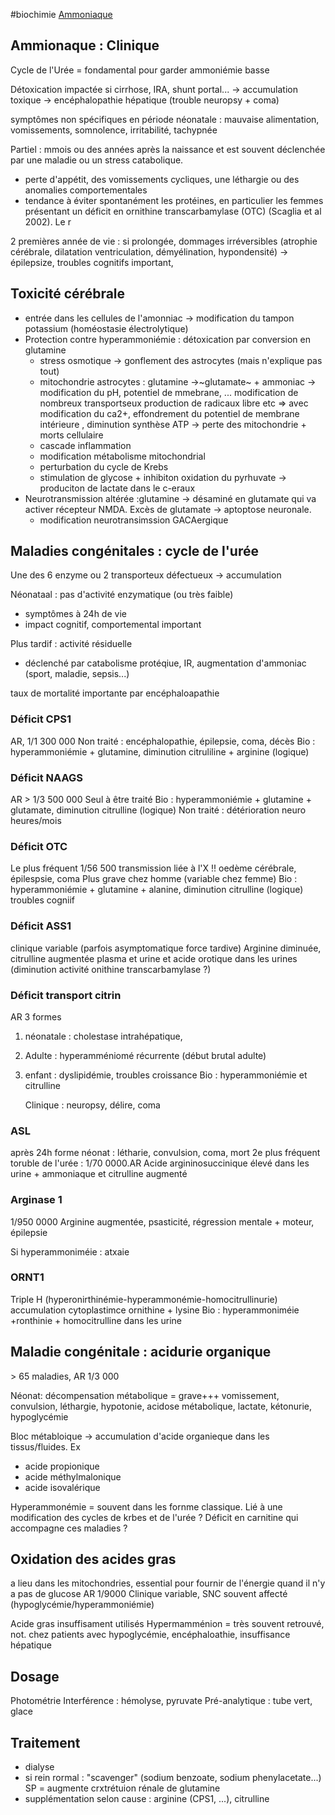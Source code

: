 #biochimie
[Ammoniaque](Ammoniaque.md)

## Ammionaque : Clinique

Cycle de l\'Urée = fondamental pour garder ammoniémie basse

Détoxication impactée si cirrhose, IRA, shunt portal... -\> accumulation
toxique -\> encéphalopathie hépatique (trouble neuropsy + coma)

symptômes non spécifiques en période néonatale : mauvaise alimentation,
vomissements, somnolence, irritabilité, tachypnée

Partiel : mmois ou des années après la naissance et est souvent
déclenchée par une maladie ou un stress catabolique.

-   perte d\'appétit, des vomissements cycliques, une léthargie ou des
    anomalies comportementales
-   tendance à éviter spontanément les protéines, en particulier les
    femmes présentant un déficit en ornithine transcarbamylase (OTC)
    (Scaglia et al 2002). Le r

2 premières année de vie : si prolongée, dommages irréversibles
(atrophie cérébrale, dilatation ventriculation, démyélination,
hypondensité) -\> épilepsize, troubles cognitifs important,

## Toxicité cérébrale

-   entrée dans les cellules de l\'amonniac -\> modification du tampon
    potassium (homéostasie électrolytique)
-   Protection contre hyperammoniémie : détoxication par conversion en
    glutamine
    -   stress osmotique -\> gonflement des astrocytes (mais n\'explique
        pas tout)
    -   mitochondrie astrocytes : glutamine -\>~glutamate~ + ammoniac
        -\> modification du pH, potentiel de mmebrane, ... modification
        de nombreux transportseux production de radicaux libre etc =\>
        avec modification du ca2+, effondrement du potentiel de membrane
        intérieure , diminution synthèse ATP -\> perte des
        mitochondrie + morts cellulaire
    -   cascade inflammation
    -   modification métabolisme mitochondrial
    -   perturbation du cycle de Krebs
    -   stimulation de glycose + inhibiton oxidation du pyrhuvate -\>
        produciton de lactate dans le c-eraux
-   Neurotransmission altérée :glutamine -\> désaminé en glutamate qui
    va activer récepteur NMDA. Excès de glutamate -\> aptoptose
    neuronale.
    -   modification neurotransimssion GACAergique

## Maladies congénitales : cycle de l\'urée

Une des 6 enzyme ou 2 transporteux défectueux -\> accumulation

Néonataal : pas d\'activité enzymatique (ou très faible)

-   symptômes à 24h de vie
-   impact cognitif, comportemental important

Plus tardif : activité résiduelle

-   déclenché par catabolisme protéqiue, IR, augmentation d\'ammoniac
    (sport, maladie, sepsis...)

taux de mortalité importante par encéphaloapathie

### Déficit CPS1

AR, 1/1 300 000 Non traité : encéphalopathie, épilepsie, coma, décès Bio
: hyperammoniémie + glutamine, diminution citruliline + arginine
(logique)

### Déficit NAAGS

AR \> 1/3 500 000 Seul à être traité Bio : hyperammoniémie + glutamine +
glutamate, diminution citrulline (logique) Non traité : détérioration
neuro heures/mois

### Déficit OTC

Le plus fréquent 1/56 500 transmission liée à l\'X !! oedème cérébrale,
épilespsie, coma Plus grave chez homme (variable chez femme) Bio :
hyperammoniémie + glutamine + alanine, diminution citrulline (logique)
troubles cogniif

### Déficit ASS1

clinique variable (parfois asymptomatique force tardive) Arginine
diminuée, citrulline augmentée plasma et urine et acide orotique dans
les urines (diminution activité onithine transcarbamylase ?)

### Déficit transport citrin

AR 3 formes

1.  néonatale : cholestase intrahépatique,

2.  Adulte : hyperamméniomé récurrente (début brutal adulte)

3.  enfant : dyslipidémie, troubles croissance Bio : hyperammoniémie et
    citrulline

    Clinique : neuropsy, délire, coma

### ASL

après 24h forme néonat : létharie, convulsion, coma, mort 2e plus
fréquent toruble de l\'urée : 1/70 0000.AR Acide argininosuccinique
élevé dans les urine + ammoniaque et citrulline augmenté

### Arginase 1

1/950 0000 Arginine augmentée, psasticité, régression mentale + moteur,
épilepsie

Si hyperammoniméie : atxaie

### ORNT1

Triple H (hyperonirthinémie-hyperammonémie-homocitrullinurie)
accumulation cytoplastimce ornithine + lysine Bio : hyperammoniméie
+ronthinie + homocitrulline dans les urine

## Maladie congénitale : acidurie organique

\> 65 maladies, AR 1/3 000

Néonat: décompensation métabolique = grave+++ vomissement, convulsion,
léthargie, hypotonie, acidose métabolique, lactate, kétonurie,
hypoglycémie

Bloc métabloique -\> accumulation d\'acide organieque dans les
tissus/fluides. Ex

-   acide propionique
-   acide méthylmalonique
-   acide isovalérique

Hyperammonémie = souvent dans les fornme classique. Lié à une
modification des cycles de krbes et de l\'urée ? Déficit en carnitine
qui accompagne ces maladies ?

## Oxidation des acides gras

a lieu dans les mitochondries, essential pour fournir de l\'énergie
quand il n\'y a pas de glucose AR 1/9000 Clinique variable, SNC souvent
affecté (hypoglycémie/hyperammoniémie)

Acide gras insuffisament utilisés Hypermamménion = très souvent
retrouvé, not. chez patients avec hypoglycémie, encéphaloathie,
insuffisance hépatique

## Dosage

Photométrie Interférence : hémolyse, pyruvate Pré-analytique : tube
vert, glace

## Traitement

-   dialyse
-   si rein rormal : \"scavenger\" (sodium benzoate, sodium
    phenylacetate...) SP = augmente crxtrétuion rénale de glutamine
-   supplémentation selon cause : arginine (CPS1, ...), citrulline
